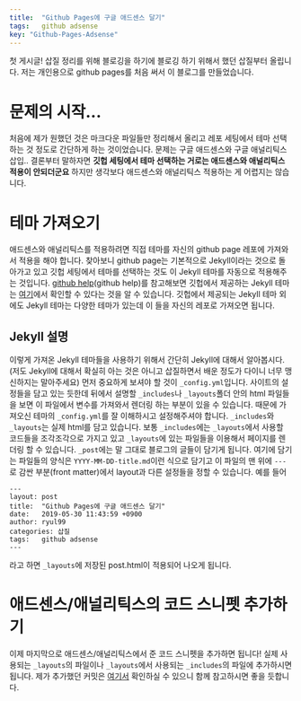 ```yaml
---
title:  "Github Pages에 구글 애드센스 달기"
tags:	github adsense
key: "Github-Pages-Adsense"
---
```


첫 게시글! 삽질 정리를 위해 블로깅을 하기에 블로깅 하기 위해서 했던 삽질부터 올립니다.
저는 개인용으로 github pages를 처음 써서 이 블로그를 만들었습니다. 

# 문제의 시작...
처음에 제가 원했던 것은 마크다운 파일들만 정리해서 올리고 레포 세팅에서 테마 선택하는 것 정도로 간단하게 하는 것이었습니다.
문제는 구글 애드센스와 구글 애널리틱스 삽입..
결론부터 말하자면 **깃헙 세팅에서 테마 선택하는 거로는 애드센스와 애널리틱스 적용이 안되더군요**
하지만 생각보다 애드센스와 애널리틱스 적용하는 게 어렵지는 않습니다.

# 테마 가져오기
애드센스와 애널리틱스를 적용하려면 직접 테마를 자신의 github page 레포에 가져와서 적용을 해야 합니다.
찾아보니 github page는 기본적으로 Jekyll이라는 것으로 돌아가고 있고 깃헙 세팅에서 테마를 선택하는 것도 이 Jekyll 테마를 자동으로 적용해주는 것입니다.
[github help](github help)를 참고해보면 깃헙에서 제공하는 Jekyll 테마는 [여기](https://github.com/pages-themes/)에서 확인할 수 있다는 것을 알 수 있습니다.
깃헙에서 제공되는 Jekyll 테마 외에도 Jekyll 테마는 다양한 테마가 있는데 이 들을 자신의 레포로 가져오면 됩니다.

## Jekyll 설명
이렇게 가져온 Jekyll 테마들을 사용하기 위해서 간단히 Jekyll에 대해서 알아봅시다. (저도 Jekyll에 대해서 확실히 아는 것은 아니고 삽질하면서 배운 정도가 다이니 너무 맹신하지는 말아주세요)
먼저 중요하게 보셔야 할 것이 `_config.yml`입니다. 사이트의 설정들을 담고 있는 듯한데 뒤에서 설명할 `_includes`나 `_layouts`폴더 안의 html 파일들을 보면 이 파일에서 변수를 가져와서 렌더링 하는 부분이 있을 수 있습니다. 때문에 가져오신 테마의 `_config.yml`를 잘 이해하시고 설정해주셔야 합니다.
`_includes`와 `_layouts`는 실제 html를 담고 있습니다. 보통 `_includes`에는 `_layouts`에서 사용할 코드들을 조각조각으로 가지고 있고 `_layouts`에 있는 파일들을 이용해서 페이지를 렌더링 할 수 있습니다.
`_post`에는 말 그대로 블로그의 글들이 담기게 됩니다. 여기에 담기는 파일들의 양식은 `YYYY-MM-DD-title.md`이런 식으로 담기고 이 파일의 맨 위에 `---`로 감싼 부분(front matter)에서 layout과 다른 설정들을 정할 수 있습니다.
예를 들어
```
---
layout: post
title:  "Github Pages에 구글 애드센스 달기"
date:   2019-05-30 11:43:59 +0900
author: ryul99
categories: 삽질
tags:	github adsense
---
```
라고 하면 `_layouts`에 저장된 post.html이 적용되어 나오게 됩니다.

# 애드센스/애널리틱스의 코드 스니펫 추가하기
이제 마지막으로 애드센스/애널리틱스에서 준 코드 스니펫을 추가하면 됩니다!
실제 사용되는 `_layouts`의 파일이나 `_layouts`에서 사용되는 `_includes`의 파일에 추가하시면 됩니다.
제가 추가했던 커밋은 [여기서](https://github.com/ryul99/ryul99.github.io/commit/2c77701489c15aa6de77a1eaf3d07784359ee80b) 확인하실 수 있으니 함께 참고하시면 좋을 듯합니다.


[github help]: https://help.github.com/en/articles/adding-a-jekyll-theme-to-your-github-pages-site-with-the-jekyll-theme-chooser
